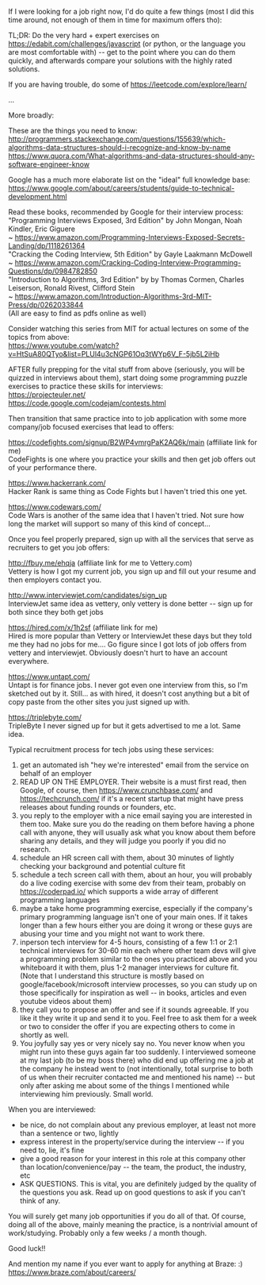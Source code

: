 If I were looking for a job right now, I'd do quite a few things (most I did this time around, not enough of them in time for maximum offers tho):

TL;DR: Do the very hard + expert exercises on https://edabit.com/challenges/javascript (or python, or the language you are most comfortable with) -- get to the point where you can do them quickly, and afterwards compare your solutions with the highly rated solutions.

If you are having trouble, do some of https://leetcode.com/explore/learn/

...

More broadly:

These are the things you need to know:\
http://programmers.stackexchange.com/questions/155639/which-algorithms-data-structures-should-i-recognize-and-know-by-name \
https://www.quora.com/What-algorithms-and-data-structures-should-any-software-engineer-know

Google has a much more elaborate list on the "ideal" full knowledge base:\
https://www.google.com/about/careers/students/guide-to-technical-development.html

Read these books, recommended by Google for their interview process:\
"Programming Interviews Exposed, 3rd Edition" by John Mongan, Noah Kindler, Eric Giguere\
 ~ https://www.amazon.com/Programming-Interviews-Exposed-Secrets-Landing/dp/1118261364 \
"Cracking the Coding Interview, 5th Edition" by Gayle Laakmann McDowell\
 ~ https://www.amazon.com/Cracking-Coding-Interview-Programming-Questions/dp/0984782850 \
"Introduction to Algorithms, 3rd Edition" by by Thomas Cormen, Charles Leiserson, Ronald Rivest, Clifford Stein\
 ~ https://www.amazon.com/Introduction-Algorithms-3rd-MIT-Press/dp/0262033844 \
(All are easy to find as pdfs online as well)

Consider watching this series from MIT for actual lectures on some of the topics from above:\
https://www.youtube.com/watch?v=HtSuA80QTyo&list=PLUl4u3cNGP61Oq3tWYp6V_F-5jb5L2iHb

AFTER fully prepping for the vital stuff from above (seriously, you will be quizzed in interviews about them), start doing some programming puzzle exercises to practice these skills for interviews:\
https://projecteuler.net/ \
https://code.google.com/codejam/contests.html


Then transition that same practice into to job application with some more company/job focused exercises that lead to offers:

https://codefights.com/signup/B2WP4vmrgPaK2AQ6k/main  (affiliate link for me)\
CodeFights is one where you practice your skills and then get job offers out of your performance there.

https://www.hackerrank.com/ \
Hacker Rank is same thing as Code Fights but I haven't tried this one yet.

https://www.codewars.com/ \
Code Wars is another of the same idea that I haven't tried.  Not sure how long the market will support so many of this kind of concept...


Once you feel properly prepared, sign up with all the services that serve as recruiters to get you job offers:

http://fbuy.me/ehqja  (affiliate link for me to Vettery.com) \
Vettery is how I got my current job, you sign up and fill out your resume and then employers contact you.

http://www.interviewjet.com/candidates/sign_up \
InterviewJet same idea as vettery, only vettery is done better -- sign up for both since they both get jobs

https://hired.com/x/1h2sf  (affiliate link for me) \
Hired is more popular than Vettery or InterviewJet these days but they told me they had no jobs for me....  Go figure since I got lots of job offers from vettery and interviewjet.  Obviously doesn't hurt to have an account everywhere.

https://www.untapt.com/ \
Untapt is for finance jobs.  I never got even one interview from this, so I'm sketched out by it.  Still... as with hired, it doesn't cost anything but a bit of copy paste from the other sites you just signed up with.

https://triplebyte.com/ \
TripleByte I never signed up for but it gets advertised to me a lot.  Same idea.


Typical recruitment process for tech jobs using these services:
1) get an automated ish "hey we're interested" email from the service on behalf of an employer
2) READ UP ON THE EMPLOYER.  Their website is a must first read, then Google, of course, then https://www.crunchbase.com/ and https://techcrunch.com/ if it's a recent startup that might have press releases about funding rounds or founders, etc.
3) you reply to the employer with a nice email saying you are interested in them too.  Make sure you do the reading on them before having a phone call with anyone, they will usually ask what you know about them before sharing any details, and they will judge you poorly if you did no research.
4) schedule an HR screen call with them, about 30 minutes of lightly checking your background and potential culture fit
5) schedule a tech screen call with them, about an hour, you will probably do a live coding exercise with some dev from their team, probably on https://coderpad.io/ which supports a wide array of different programming languages
6) maybe a take home programming exercise, especially if the company's primary programming language isn't one of your main ones.  If it takes longer than a few hours either you are doing it wrong or these guys are abusing your time and you might not want to work there.
7) inperson tech interview for 4-5 hours, consisting of a few 1:1 or 2:1 technical interviews for 30-60 min each where other team devs will give a programming problem similar to the ones you practiced above and you whiteboard it with them, plus 1-2 manager interviews for culture fit.  (Note that I understand this structure is mostly based on google/facebook/microsoft interview processes, so you can study up on those specifically for inspiration as well -- in books, articles and even youtube videos about them)
8) they call you to propose an offer and see if it sounds agreeable.  If you like it they write it up and send it to you.  Feel free to ask them for a week or two to consider the offer if you are expecting others to come in shortly as well.
9) You joyfully say yes or very nicely say no.  You never know when you might run into these guys again far too suddenly.  I interviewed someone at my last job (to be my boss there) who did end up offering me a job at the company he instead went to (not intentionally, total surprise to both of us when their recruiter contacted me and mentioned his name) -- but only after asking me about some of the things I mentioned while interviewing him previously.  Small world.

When you are interviewed:
- be nice, do not complain about any previous employer, at least not more than a sentence or two, lightly
- express interest in the property/service during the interview -- if you need to, lie, it's fine
- give a good reason for your interest in this role at this company other than location/convenience/pay -- the team, the product, the industry, etc
- ASK QUESTIONS.  This is vital, you are definitely judged by the quality of the questions you ask.  Read up on good questions to ask if you can't think of any.


You will surely get many job opportunities if you do all of that.  Of course, doing all of the above, mainly meaning the practice, is a nontrivial amount of work/studying.  Probably only a few weeks / a month though.

Good luck!!


And mention my name if you ever want to apply for anything at Braze: :)
https://www.braze.com/about/careers/
